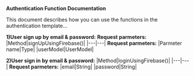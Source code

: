 **Authentication Function Documentation**  
 

This document describes how you can use the functions in the authentication template…  


**1)User sign up by email & password:**
**Request parmeters:**
|Method|signUpUsingFirebase()|
|---|---|
**Request parmeters:**
|Parmeter name|Type|
|userModel|UserModel|

**2)User sign in by email & password:**
|Method|loginUsingFirebase()|
|---|---|
**Request parmeters:**
|email|String|
|password|String|
